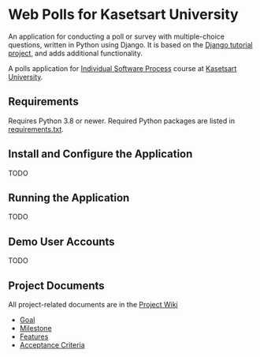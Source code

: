 # Web Polls for Kasetsart University

An application for conducting a poll or survey with multiple-choice questions, written in Python using Django. It is based on the [Django tutorial project][django-tutorial], and adds additional functionality.

A polls application for [Individual Software Process](https://cpske.github.io/ISP) course at [Kasetsart University](https://ku.ac.th).

## Requirements

Requires Python 3.8 or newer.  Required Python packages are listed in [requirements.txt](./requirements.txt). 

## Install and Configure the Application

TODO

## Running the Application

TODO

## Demo User Accounts

TODO

## Project Documents

All project-related documents are in the [Project Wiki](../../wiki/Iteration%201%20Plan)

- [Goal](../../wiki/Goal)
- [Milestone](../../wiki/Milestone)
- [Features](../../wiki/Features)
- [Acceptance Criteria](../../wiki/Acceptance%20Criteria)

[django-tutorial]: https://docs.djangoproject.com/en/3.1/intro/tutorial01/
